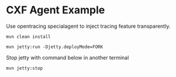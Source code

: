 # CXF Agent Example

Use opentracing specialagent to inject tracing feature transparently.

```shell
mvn clean install

mvn jetty:run -Djetty.deployMode=FORK
```

Stop jetty with command below in another terminal


```shell
mvn jetty:stop
```